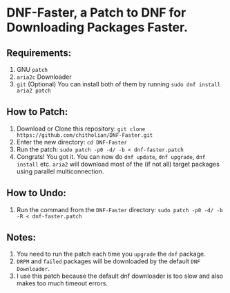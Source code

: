 
# DNF-Faster, a Patch to DNF for Downloading Packages Faster.

## Requirements:

1. GNU `patch`
2. `aria2c` Downloader
3. `git` (Optional)
You can install both of them by running `sudo dnf install aria2 patch`
    
## How to Patch:
1. Download or Clone this repository: `git clone https://github.com/chitholian/DNF-Faster.git`
2. Enter the new directory: `cd DNF-Faster`
3. Run the patch: `sudo patch -p0 -d/ -b < dnf-faster.patch`
4. Congrats! You got it. You can now do `dnf update`, `dnf upgrade`, `dnf install` etc. `aria2` will download most of the (if not all) target packages using parallel multiconnection.

## How to Undo:
1. Run the command from the `DNF-Faster` directory: `sudo patch -p0 -d/ -b -R < dnf-faster.patch` 
    
## Notes:
1. You need to run the patch each time you `upgrade` the `dnf` package.
2. `DRPM` and `failed` packages will be downloaded by the default `DNF Downloader`.
3. I use this patch because the default dnf downloader is too slow and also makes too much timeout errors.
